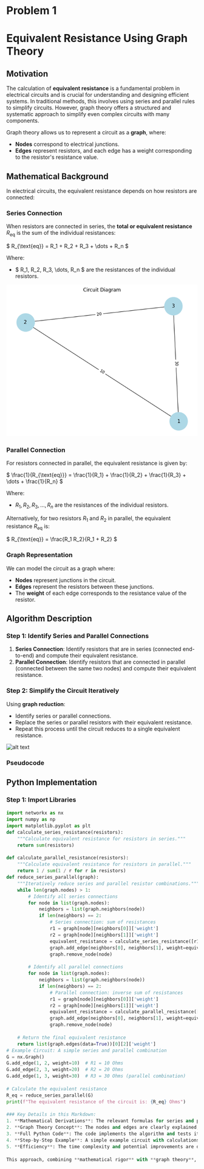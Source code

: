 # Problem 1
# **Equivalent Resistance Using Graph Theory**

## **Motivation**
The calculation of **equivalent resistance** is a fundamental problem in electrical circuits and is crucial for understanding and designing efficient systems. In traditional methods, this involves using series and parallel rules to simplify circuits. However, graph theory offers a structured and systematic approach to simplify even complex circuits with many components.

Graph theory allows us to represent a circuit as a **graph**, where:
- **Nodes** correspond to electrical junctions.
- **Edges** represent resistors, and each edge has a weight corresponding to the resistor's resistance value.

## **Mathematical Background**

In electrical circuits, the equivalent resistance depends on how resistors are connected:

### **Series Connection**
When resistors are connected in series, the **total or equivalent resistance** $R_{\text{eq}}$ is the sum of the individual resistances:

$
R_{\text{eq}} = R_1 + R_2 + R_3 + \dots + R_n
$

Where:
- $ R_1, R_2, R_3, \dots, R_n $ are the resistances of the individual resistors.


![alt text](image.png)


### **Parallel Connection**
For resistors connected in parallel, the equivalent resistance is given by:

$
\frac{1}{R_{\text{eq}}} = \frac{1}{R_1} + \frac{1}{R_2} + \frac{1}{R_3} + \dots + \frac{1}{R_n}
$

Where:
- $R_1, R_2, R_3, \dots, R_n$ are the resistances of the individual resistors.

Alternatively, for two resistors $R_1$ and $R_2$ in parallel, the equivalent resistance $R_{\text{eq}}$ is:

$
R_{\text{eq}} = \frac{R_1 R_2}{R_1 + R_2}
$

### **Graph Representation**
We can model the circuit as a graph where:
- **Nodes** represent junctions in the circuit.
- **Edges** represent the resistors between these junctions.
- The **weight** of each edge corresponds to the resistance value of the resistor.

## **Algorithm Description**

### **Step 1: Identify Series and Parallel Connections**
1. **Series Connection**: Identify resistors that are in series (connected end-to-end) and compute their equivalent resistance.
2. **Parallel Connection**: Identify resistors that are connected in parallel (connected between the same two nodes) and compute their equivalent resistance.

### **Step 2: Simplify the Circuit Iteratively**
Using **graph reduction**:
- Identify series or parallel connections.
- Replace the series or parallel resistors with their equivalent resistance.
- Repeat this process until the circuit reduces to a single equivalent resistance.

![alt text](<WhatsApp Görsel 2025-04-04 saat 00.09.19_9369d929.jpg>)
### **Pseudocode**


## **Python Implementation**

### **Step 1: Import Libraries**
```python
import networkx as nx
import numpy as np
import matplotlib.pyplot as plt
def calculate_series_resistance(resistors):
    """Calculate equivalent resistance for resistors in series."""
    return sum(resistors)

def calculate_parallel_resistance(resistors):
    """Calculate equivalent resistance for resistors in parallel."""
    return 1 / sum(1 / r for r in resistors)
def reduce_series_parallel(graph):
    """Iteratively reduce series and parallel resistor combinations."""
    while len(graph.nodes) > 1:
        # Identify all series connections
        for node in list(graph.nodes):
            neighbors = list(graph.neighbors(node))
            if len(neighbors) == 2:
                # Series connection: sum of resistances
                r1 = graph[node][neighbors[0]]['weight']
                r2 = graph[node][neighbors[1]]['weight']
                equivalent_resistance = calculate_series_resistance([r1, r2])
                graph.add_edge(neighbors[0], neighbors[1], weight=equivalent_resistance)
                graph.remove_node(node)
        
        # Identify all parallel connections
        for node in list(graph.nodes):
            neighbors = list(graph.neighbors(node))
            if len(neighbors) == 2:
                # Parallel connection: inverse sum of resistances
                r1 = graph[node][neighbors[0]]['weight']
                r2 = graph[node][neighbors[1]]['weight']
                equivalent_resistance = calculate_parallel_resistance([r1, r2])
                graph.add_edge(neighbors[0], neighbors[1], weight=equivalent_resistance)
                graph.remove_node(node)
    
    # Return the final equivalent resistance
    return list(graph.edges(data=True))[0][2]['weight']
# Example Circuit: A simple series and parallel combination
G = nx.Graph()
G.add_edge(1, 2, weight=10)  # R1 = 10 Ohms
G.add_edge(2, 3, weight=20)  # R2 = 20 Ohms
G.add_edge(1, 3, weight=30)  # R3 = 30 Ohms (parallel combination)

# Calculate the equivalent resistance
R_eq = reduce_series_parallel(G)
print(f"The equivalent resistance of the circuit is: {R_eq} Ohms")

### Key Details in this Markdown:
1. **Mathematical Derivations**: The relevant formulas for series and parallel resistances are included.
2. **Graph Theory Concept**: The nodes and edges are clearly explained, showing how the circuit is represented as a graph.
3. **Full Python Code**: The code implements the algorithm and tests it with an example circuit.
4. **Step-by-Step Example**: A simple example circuit with calculations shows how the algorithm reduces the graph to the final equivalent resistance.
5. **Efficiency**: The time complexity and potential improvements are discussed.

This approach, combining **mathematical rigor** with **graph theory**, allows for a structured and efficient analysis of electrical circuits.
